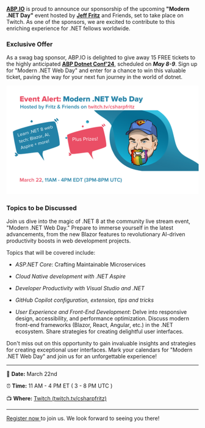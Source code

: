 **[ABP.IO](https://www.abp.io/)** is proud to announce our sponsorship of the upcoming **"Modern .NET Day"** event hosted by **[Jeff Fritz](https://twitter.com/csharpfritz)** and Friends, set to take place on Twitch. As one of the sponsors, we are excited to contribute to this enriching experience for .NET fellows worldwide.



### Exclusive Offer



As a swag bag sponsor, ABP.IO is delighted to give away 15 FREE tickets to the highly anticipated **[ABP Dotnet Conf’24](https://abp.io/conference/2024)**, scheduled on ***May 8-9***. Sign up for "Modern .NET Web Day" and enter for a chance to win this valuable ticket, paving the way for your next fun journey in the world of dotnet.



![modern dotnet web day (1).png](3a11773a4db7b592ecf271fd1fe58e93.png)

### Topics to be Discussed



Join us dive into the magic of .NET 8 at the community live stream event, "Modern .NET Web Day." Prepare to immerse yourself in the latest advancements, from the new Blazor features to revolutionary AI-driven productivity boosts in web development projects. 

Topics that will be covered include:



* *ASP.NET Core*: Crafting Maintainable Microservices

* *Cloud Native development with .NET Aspire*

* *Developer Productivity with Visual Studio and .NET*

* *GitHub Copilot configuration, extension, tips and tricks*

* *User Experience and Front-End Development*: Delve into responsive design, accessibility, and performance optimization. Discuss modern front-end frameworks (Blazor, React, Angular, etc.) in the .NET ecosystem. Share strategies for creating delightful user interfaces.



Don't miss out on this opportunity to gain invaluable insights and strategies for creating exceptional user interfaces. Mark your calendars for "Modern .NET Web Day" and join us for an unforgettable experience!



***



📌 **Date:** March 22nd



⏰ **Time:** 11 AM - 4 PM ET ( 3 - 8 PM UTC )



📺 **Where:** [Twitch (twitch.tv/csharpfritz)](https://www.twitch.tv/csharpfritz)



***



[Register now ](https://www.mobilize.net/modern-dotnet-web-day)to join us. We look forward to seeing you there!